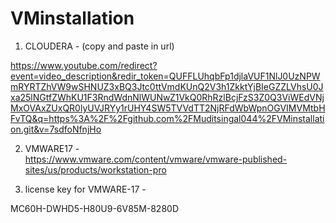 # VMinstallation


1. CLOUDERA - (copy and paste in url) 

https://www.youtube.com/redirect?event=video_description&redir_token=QUFFLUhqbFp1djlaVUF1NlJ0UzNPWmRYRTZhVW9wSHNUZ3xBQ3Jtc0ttVmdKUnQ2V3h1ZkktYjBIeGZZLVhsU0Jxa25lNGtfZWhKU1F3RndWdnNlWUNwZ1VkQ0RhRzlBcjFzS3Z0Q3ViWEdVNjMxOVAxZUxQR0lyUVJRYy1rUHY4SW5TVVdTT2NjRFdWbWpnOGVIMVMtbHFvTQ&q=https%3A%2F%2Fgithub.com%2FMuditsingal044%2FVMinstallation.git&v=7sdfoNfnjHo

2. VMWARE17 -  
https://www.vmware.com/content/vmware/vmware-published-sites/us/products/workstation-pro



3. license key for VMWARE-17 -

MC60H-DWHD5-H80U9-6V85M-8280D
